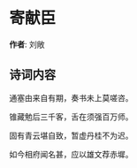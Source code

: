 # 寄献臣

**作者**: 刘敞

## 诗词内容

通塞由来自有期，奏书未上莫嗟咨。

锥藏勉后三千客，舌在须强百万师。

固有青云堪自致，暂虚丹桂不为迟。

如今相府闻名甚，应以雄文荐赤墀。

